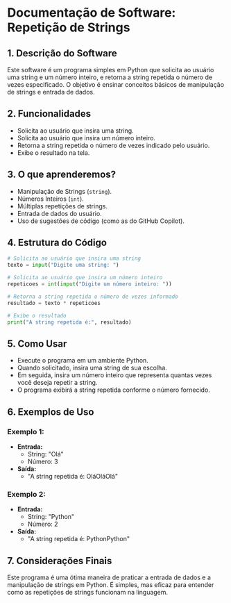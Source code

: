 # Documentação de Software: Repetição de Strings

## 1. Descrição do Software

Este software é um programa simples em Python que solicita ao usuário uma string e um número inteiro, e retorna a string repetida o número de vezes especificado. O objetivo é ensinar conceitos básicos de manipulação de strings e entrada de dados.

## 2. Funcionalidades

- Solicita ao usuário que insira uma string.
- Solicita ao usuário que insira um número inteiro.
- Retorna a string repetida o número de vezes indicado pelo usuário.
- Exibe o resultado na tela.

## 3. O que aprenderemos?

- Manipulação de Strings (`string`).
- Números Inteiros (`int`).
- Múltiplas repetições de strings.
- Entrada de dados do usuário.
- Uso de sugestões de código (como as do GitHub Copilot).

## 4. Estrutura do Código

```python
# Solicita ao usuário que insira uma string
texto = input("Digite uma string: ")

# Solicita ao usuário que insira um número inteiro
repeticoes = int(input("Digite um número inteiro: "))

# Retorna a string repetida o número de vezes informado
resultado = texto * repeticoes

# Exibe o resultado
print("A string repetida é:", resultado)
```

## 5. Como Usar

- Execute o programa em um ambiente Python.
- Quando solicitado, insira uma string de sua escolha.
- Em seguida, insira um número inteiro que representa quantas vezes você deseja repetir a string.
- O programa exibirá a string repetida conforme o número fornecido.

## 6. Exemplos de Uso

### Exemplo 1:
- **Entrada:**
  - String: "Olá"
  - Número: 3
- **Saída:** 
  - "A string repetida é: OláOláOlá"

### Exemplo 2:
- **Entrada:**
  - String: "Python"
  - Número: 2
- **Saída:** 
  - "A string repetida é: PythonPython"

## 7. Considerações Finais

Este programa é uma ótima maneira de praticar a entrada de dados e a manipulação de strings em Python. É simples, mas eficaz para entender como as repetições de strings funcionam na linguagem.